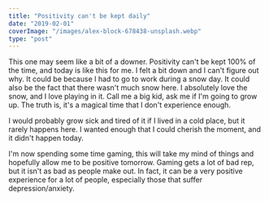 ```yaml
---
title: "Positivity can't be kept daily"
date: "2019-02-01"
coverImage: "/images/alex-block-678438-unsplash.webp"
type: "post"
---
```


This one may seem like a bit of a downer. Positivity can't be kept 100% of the time, and today is like this for me. I felt a bit down and I can't figure out why. It could be because I had to go to work during a snow day. It could also be the fact that there wasn't much snow here. I absolutely love the snow, and I love playing in it. Call me a big kid, ask me if I'm going to grow up. The truth is, it's a magical time that I don't experience enough.

I would probably grow sick and tired of it if I lived in a cold place, but it rarely happens here. I wanted enough that I could cherish the moment, and it didn't happen today.

I'm now spending some time gaming, this will take my mind of things and hopefully allow me to be positive tomorrow. Gaming gets a lot of bad rep, but it isn't as bad as people make out. In fact, it can be a very positive experience for a lot of people, especially those that suffer depression/anxiety.

